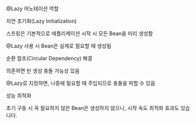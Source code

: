 @Lazy 어노테이션
역할

지연 초기화(Lazy Initialization)

스프링은 기본적으로 애플리케이션 시작 시 모든 Bean을 미리 생성함

@Lazy 사용 시 Bean은 실제로 필요할 때 생성됨

순환 참조(Circular Dependency) 해결

의존하면 빈 생성 충돌 가능성 있음

@Lazy로 지정하면, 나중에 필요할 때 주입되므로 충돌을 피할 수 있음

성능 최적화

초기 구동 시 꼭 필요하지 않은 Bean은 생성하지 않으니, 시작 속도 최적화 효과도 있습니다.
